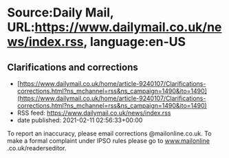 # Source:Daily Mail, URL:https://www.dailymail.co.uk/news/index.rss, language:en-US

## Clarifications and corrections
 - [https://www.dailymail.co.uk/home/article-9240107/Clarifications-corrections.html?ns_mchannel=rss&ns_campaign=1490&ito=1490](https://www.dailymail.co.uk/home/article-9240107/Clarifications-corrections.html?ns_mchannel=rss&ns_campaign=1490&ito=1490)
 - RSS feed: https://www.dailymail.co.uk/news/index.rss
 - date published: 2021-02-11 02:56:33+00:00

To report an inaccuracy, please email corrections @mailonline.co.uk. To make a formal complaint under IPSO rules please go to www.mailonline .co.uk/readerseditor.

